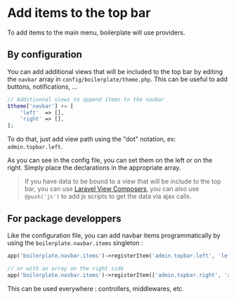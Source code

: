 # Add items to the top bar

To add items to the main menu, boilerplate will use providers.

## By configuration

You can add additional views that will be included to the top bar by editing the `navbar` array in `config/boilerplate/theme.php`. This can be useful to add buttons, notifications, ...

```php
// Additionnal views to append items to the navbar
$theme['navbar'] += [
    'left'  => [],
    'right' => [],
];
``` 

To do that, just add view path using the "dot" notation, ex: `admin.topbar.left`.

As you can see in the config file, you can set them on the left or on the right. Simply place the declarations in the appropriate array.

> If you have data to be bound to a view that will be include to the top bar, you can use [Laravel View Composers](https://laravel.com/docs/views#view-composers), you can also use `@push('js')` to add js scripts to get the data via ajax calls.

## For package developpers

Like the configuration file, you can add navbar items programmatically by using the `boilerplate.navbar.items` singleton : 

```php
app('boilerplate.navbar.items')->registerItem('admin.topbar.left', 'left');

// or with an array on the right side
app('boilerplate.navbar.items')->registerItem(['admin.topbar.right', 'admin.topbar.notifications'], 'right');
```

This can be used everywhere : controllers, middlewares, etc.